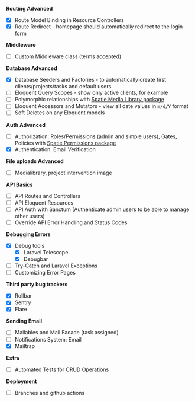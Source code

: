 **Routing Advanced**

- [x] Route Model Binding in Resource Controllers
- [x] Route Redirect - homepage should automatically redirect to the login form

**Middleware**

- [ ] Custom Middleware class (terms accepted)

**Database Advanced**

- [x] Database Seeders and Factories - to automatically create first clients/projects/tasks and default users
- [ ] Eloquent Query Scopes - show only active clients, for example
- [ ] Polymorphic relationships with [Spatie Media Library package](https://github.com/spatie/laravel-medialibrary)
- [ ] Eloquent Accessors and Mutators - view all date values in `m/d/Y` format
- [ ] Soft Deletes on any Eloquent models

**Auth Advanced**

- [ ] Authorization: Roles/Permissions (admin and simple users), Gates, Policies with [Spatie Permissions package](https://github.com/spatie/laravel-permission)
- [x] Authentication: Email Verification

**File uploads Advanced**

- [ ] Medialibrary, project intervention image

**API Basics**

- [ ] API Routes and Controllers
- [ ] API Eloquent Resources
- [ ] API Auth with Sanctum (Authenticate admin users to be able to manage other users)
- [ ] Override API Error Handling and Status Codes

**Debugging Errors**

- [x] Debug tools
  - [x] Laravel Telescope
  - [x] Debugbar
- [ ] Try-Catch and Laravel Exceptions
- [ ] Customizing Error Pages

**Third party bug trackers**

- [x] Rollbar
- [x] Sentry
- [x] Flare

**Sending Email**

- [ ] Mailables and Mail Facade (task assigned)
- [ ] Notifications System: Email
- [x] Mailtrap

**Extra**

- [ ] Automated Tests for CRUD Operations

**Deployment**

- [ ] Branches and github actions
